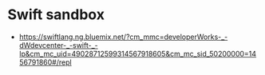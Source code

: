 # Swift sandbox


- https://swiftlang.ng.bluemix.net/?cm_mmc=developerWorks-_-dWdevcenter-_-swift-_-lp&cm_mc_uid=49028712599314567918605&cm_mc_sid_50200000=1456791860#/repl
